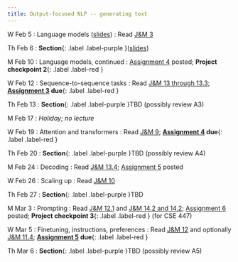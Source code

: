 ```yaml
---
title: Output-focused NLP -- generating text
---
```


W Feb 5
: Language models ([slides](https://docs.google.com/presentation/d/1dPFziDMAgZjJ8MQYchEptSkuOu20PSKjZUeVuq5piXs/edit?usp=sharing)) 
  : Read  [J&M 3](https://web.stanford.edu/~jurafsky/slp3/3.pdf) 
  
Th Feb 6
: **Section**{: .label .label-purple }([slides](https://docs.google.com/presentation/d/1WMsiKQMfxgntjEg_f2RIMAwBunf4PAfO/edit?usp=sharing&ouid=103588863361589074077&rtpof=true&sd=true))

M Feb 10
: Language models, continued
  : [Assignment 4](..assets/docs/A4.pdf) posted; **Project checkpoint 2**{: .label .label-red }

W Feb 12
: Sequence-to-sequence tasks
  : Read [J&M 13 through 13.3](https://web.stanford.edu/~jurafsky/slp3/13.pdf); **[Assignment 3](../assets/docs/A3.pdf) due**{: .label .label-red }

Th Feb 13
: **Section**{: .label .label-purple }TBD (possibly review A3)

M Feb 17
: *Holiday; no lecture*

W Feb 19
: Attention and transformers
  : Read [J&M 9](https://web.stanford.edu/~jurafsky/slp3/9.pdf); **[Assignment 4](../assets/docs/A4.pdf) due**{: .label .label-red }

Th Feb 20
: **Section**{: .label .label-purple }TBD (possibly review A4)

M Feb 24
: Decoding
  : Read [J&M 13.4](https://web.stanford.edu/~jurafsky/slp3/13.pdf); [Assignment 5](..assets/docs/A5.pdf) posted
  
W Feb 26
: Scaling up
  : Read [J&M 10](https://web.stanford.edu/~jurafsky/slp3/10.pdf) 

Th Feb 27
: **Section**{: .label .label-purple }TBD

M Mar 3
: Prompting
  : Read [J&M 12.1](https://web.stanford.edu/~jurafsky/slp3/12.pdf) and [J&M 14.2 and 14.2](https://web.stanford.edu/~jurafsky/slp3/14.pdf); [Assignment 6](..assets/docs/A6.pdf) posted; **Project checkpoint 3**{: .label .label-red } (for CSE 447)
  
W Mar 5
: Finetuning, instructions, preferences
  : Read [J&M 12](https://web.stanford.edu/~jurafsky/slp3/12.pdf) and optionally [J&M 11.4](https://web.stanford.edu/~jurafsky/slp3/11.pdf);  **[Assignment 5](../assets/docs/A5.pdf) due**{: .label .label-red }

Th Mar 6
: **Section**{: .label .label-purple }TBD (possibly review A5)
